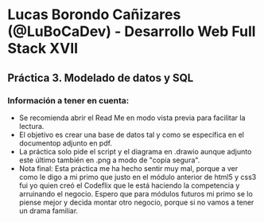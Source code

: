 # Lucas Borondo Cañizares (@LuBoCaDev) - Desarrollo Web Full Stack XVII
## Práctica 3. Modelado de datos y SQL

### Información a tener en cuenta:
- Se recomienda abrir el Read Me en modo vista previa para facilitar la lectura.
- El objetivo es crear una base de datos tal y como se especifica en el documentop adjunto en pdf.
- La práctica solo pide el script y el diagrama en .drawio aunque adjunto este último también en .png a modo de "copia segura".
- Nota final: Esta práctica me ha hecho sentir muy mal, porque a ver como le digo a mi primo que justo en el módulo anterior de html5 y css3 fui yo quien creó el Codeflix que le está haciendo la competencia y arruinando el negocio. Espero que para módulos futuros mi primo se lo piense mejor y decida montar otro negocio, porque si no vamos a tener un drama familiar.